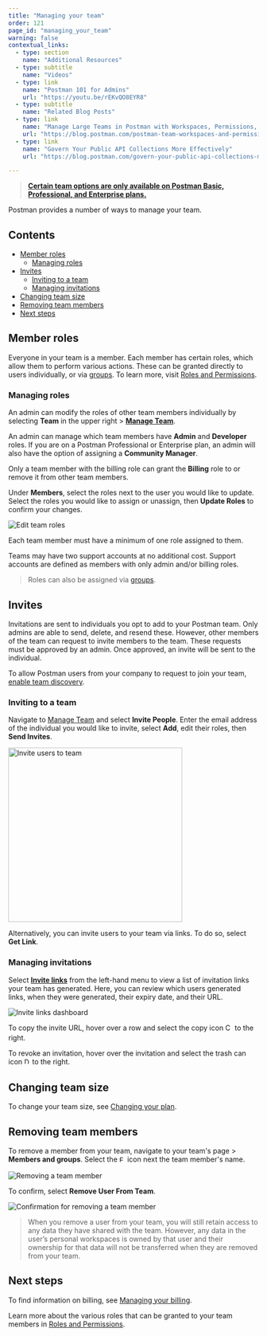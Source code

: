 ```yaml
---
title: "Managing your team"
order: 121
page_id: "managing_your_team"
warning: false
contextual_links:
  - type: section
    name: "Additional Resources"
  - type: subtitle
    name: "Videos"
  - type: link
    name: "Postman 101 for Admins"
    url: "https://youtu.be/rEKvQO8EYR8"
  - type: subtitle
    name: "Related Blog Posts"
  - type: link
    name: "Manage Large Teams in Postman with Workspaces, Permissions, and Version Control"
    url: "https://blog.postman.com/postman-team-workspaces-and-permissions/"
  - type: link
    name: "Govern Your Public API Collections More Effectively"
    url: "https://blog.postman.com/govern-your-public-api-collections-more-effectively/"

---
```


> __[Certain team options are only available on Postman Basic, Professional, and Enterprise plans.](https://www.postman.com/pricing)__

Postman provides a number of ways to manage your team.

## Contents

* [Member roles](#member-roles)
    * [Managing roles](#managing-roles)
* [Invites](#invites)
    * [Inviting to a team](#inviting-to-a-team)
    * [Managing invitations](#managing-invitations)
* [Changing team size](#changing-team-size)
* [Removing team members](#removing-team-members)
* [Next steps](#next-steps)

## Member roles

Everyone in your team is a member. Each member has certain roles, which allow them to perform various actions. These can be granted directly to users individually, or via [groups](/docs/administration/managing-your-team/user-groups/). To learn more, visit [Roles and Permissions](/docs/collaborating-in-postman/roles-and-permissions/).

### Managing roles

An admin can modify the roles of other team members individually by selecting **Team** in the upper right > [**Manage Team**](https://go.postman.co/settings/team/members).

An admin can manage which team members have **Admin** and **Developer** roles. If you are on a Postman Professional or Enterprise plan, an admin will also have the option of assigning a **Community Manager**.

Only a team member with the billing role can grant the **Billing** role to or remove it from other team members.

Under **Members**, select the roles next to the user you would like to update. Select the roles you would like to assign or unassign, then **Update Roles** to confirm your changes.

<img alt="Edit team roles" src="https://assets.postman.com/postman-docs/team-members-edit-roles-v9.1.0.jpg"/>

Each team member must have a minimum of one role assigned to them.

Teams may have two support accounts at no additional cost. Support accounts are defined as members with only admin and/or billing roles.

> Roles can also be assigned via [groups](/docs/administration/managing-your-team/user-groups/).

## Invites

Invitations are sent to individuals you opt to add to your Postman team. Only admins are able to send, delete, and resend these. However, other members of the team can request to invite members to the team. These requests must be approved by an admin. Once approved, an invite will be sent to the individual.

To allow Postman users from your company to request to join your team, [enable team discovery](/docs/collaborating-in-postman/collaboration-intro/#making-your-team-discoverable).

### Inviting to a team

Navigate to [Manage Team](https://go.postman.co/settings/team/members) and select **Invite People**. Enter the email address of the individual you would like to invite, select **Add**, edit their roles, then **Send Invites**.

<img alt="Invite users to team" src="https://assets.postman.com/postman-docs/team-invite-people-v9.1.0.jpg" width="350px"/>

Alternatively, you can invite users to your team via links. To do so, select **Get Link**.

### Managing invitations

Select [**Invite links**](https://go.postman.co/settings/team/manage-invite-links) from the left-hand menu to view a list of invitation links your team has generated. Here, you can review which users generated links, when they were generated, their expiry date, and their URL.

<img alt="Invite links dashboard" src="https://assets.postman.com/postman-docs/team-manage-invite-links-v9.2.jpg"/>

To copy the invite URL, hover over a row and select the copy icon <img alt="Copy link icon" src="https://assets.postman.com/postman-docs/icon-copy-v9.jpg" width="15px" style="vertical-align:middle;margin-bottom:5px"> to the right.

To revoke an invitation, hover over the invitation and select the trash can icon <img alt="Delete link icon" src="https://assets.postman.com/postman-docs/icon-delete-v9.jpg" width="12px" style="vertical-align:middle;margin-bottom:5px"> to the right.

## Changing team size

To change your team size, see [Changing your plan](/docs/administration/billing/#changing-your-plan).

## Removing team members

To remove a member from your team, navigate to your team's page > **Members and groups**. Select the <img alt="External link icon" src="https://assets.postman.com/postman-docs/icon-delete-v9.jpg" width="12px" style="vertical-align:middle;margin-bottom:5px"> icon next the team member's name.

![Removing a team member](https://assets.postman.com/postman-docs/remove-member.jpg)

To confirm, select **Remove User From Team**.

![Confirmation for removing a team member](https://assets.postman.com/postman-docs/remove-user-from-team-confirmation.jpg)

> When you remove a user from your team, you will still retain access to any data they have shared with the team. However, any data in the user’s personal workspaces is owned by that user and their ownership for that data will not be transferred when they are removed from your team.

## Next steps

To find information on billing, see [Managing your billing](/docs/administration/billing/).

Learn more about the various roles that can be granted to your team members in [Roles and Permissions](/docs/collaborating-in-postman/roles-and-permissions/).
